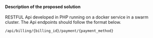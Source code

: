 #### Description of the proposed solution
RESTFUL Api developed in PHP running on a docker service in a swarm cluster.
The Api endpoints should follow the format below.
    
    /api/billing/{billing_id}/payment/{payment_method}

